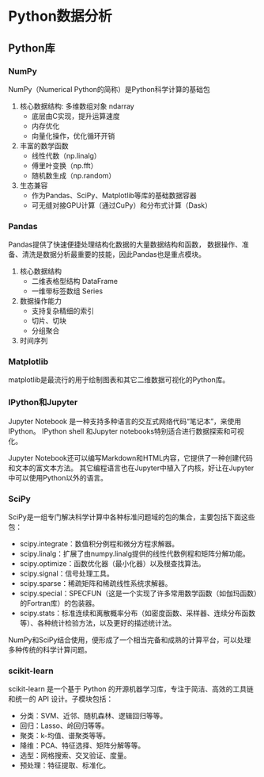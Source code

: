 # Python数据分析

## Python库

### NumPy
NumPy（Numerical Python的简称）是Python科学计算的基础包

1. 核心数据结构: 多维数组对象 ndarray  
   - 底层由C实现，提升运算速度
   - 内存优化
   - 向量化操作，优化循环开销
2. 丰富的数学函数
   - 线性代数（np.linalg）
   - 傅里叶变换（np.fft）
   - 随机数生成（np.random）
3. 生态兼容
   - 作为Pandas、SciPy、Matplotlib等库的基础数据容器
   - 可无缝对接GPU计算（通过CuPy）和分布式计算（Dask）

### Pandas

Pandas提供了快速便捷处理结构化数据的大量数据结构和函数，
数据操作、准备、清洗是数据分析最重要的技能，因此Pandas也是重点模块。

1. 核心数据结构  
   - 二维表格型结构 DataFrame
   - 一维带标签数组 Series
2. 数据操作能力  
   - 支持复杂精细的索引
   - 切片、切块
   - 分组聚合
3. 时间序列  

### Matplotlib
matplotlib是最流行的用于绘制图表和其它二维数据可视化的Python库。

### IPython和Jupyter

Jupyter Notebook 是一种支持多种语言的交互式网络代码“笔记本”，来使用IPython。
IPython shell 和Jupyter notebooks特别适合进行数据探索和可视化。

Jupyter Notebook还可以编写Markdown和HTML内容，它提供了一种创建代码和文本的富文本方法。
其它编程语言也在Jupyter中植入了内核，好让在Jupyter中可以使用Python以外的语言。

### SciPy

SciPy是一组专门解决科学计算中各种标准问题域的包的集合，主要包括下面这些包：

* scipy.integrate：数值积分例程和微分方程求解器。
* scipy.linalg：扩展了由numpy.linalg提供的线性代数例程和矩阵分解功能。
* scipy.optimize：函数优化器（最小化器）以及根查找算法。
* scipy.signal：信号处理工具。
* scipy.sparse：稀疏矩阵和稀疏线性系统求解器。
* scipy.special：SPECFUN（这是一个实现了许多常用数学函数（如伽玛函数）的Fortran库）的包装器。
* scipy.stats：标准连续和离散概率分布（如密度函数、采样器、连续分布函数等）、各种统计检验方法，以及更好的描述统计法。

NumPy和SciPy结合使用，便形成了一个相当完备和成熟的计算平台，可以处理多种传统的科学计算问题。

### scikit-learn
scikit-learn 是一个基于 Python 的开源机器学习库，专注于简洁、高效的工具链和统一的 API 设计。子模块包括：

* 分类：SVM、近邻、随机森林、逻辑回归等等。
* 回归：Lasso、岭回归等等。
* 聚类：k-均值、谱聚类等等。
* 降维：PCA、特征选择、矩阵分解等等。
* 选型：网格搜索、交叉验证、度量。
* 预处理：特征提取、标准化。
